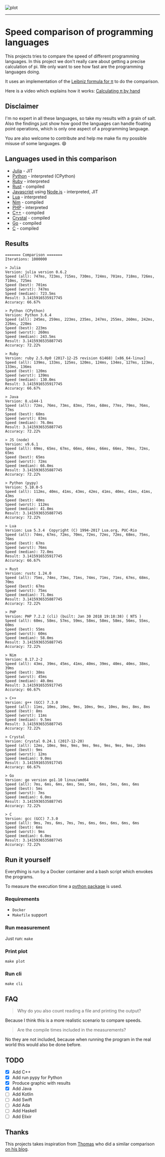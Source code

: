 ![plot](https://raw.github.com/niklas-heer/speed-comparison/master/.github/plot_v1.0.png "Speed comparison of programming languages")

---

# Speed comparison of programming languages

This projects tries to compare the speed of different programming languages.
In this project we don't really care about getting a precise calculation of pi. We only want to see how fast are the programming languages doing.

It uses an implementation of the [Leibniz formula for π](https://en.wikipedia.org/wiki/Leibniz_formula_for_%CF%80) to do the comparison.

Here is a video which explains how it works: [Calculating π by hand](https://www.youtube.com/watch?v=HrRMnzANHHs)

## Disclaimer

I'm no expert in all these languages, so take my results with a grain of salt.<br>
Also the findings just show how good the languages can handle floating point operations, which is only one aspect of a programming language.

You are also welcome to contribute and help me make fix my possible misuse of some languages. :smile:

## Languages used in this comparison

- [Julia](http://julialang.org/) - JIT
- [Python](https://www.python.org/) - interpreted (CPython)
- [Ruby](https://www.ruby-lang.org/) - interpreted
- [Rust](https://www.rust-lang.org/)  - compiled
- [Javascript](https://www.ecma-international.org/publications/standards/Ecma-402.htm) using [Node.js](https://nodejs.org/) - interpreted, JIT
- [Lua](https://www.lua.org/) - interpreted
- [Nim](https://nim-lang.org/) - compiled
- [PHP](https://secure.php.net/) - interpreted
- [C++](https://isocpp.org/) - compiled
- [Crystal](https://crystal-lang.org/) - compiled
- [Go](https://golang.org/) - compiled
- [C](https://en.wikipedia.org/wiki/C_(programming_language)) - compiled

## Results

```text
======= Comparison =======
Iterations: 1000000

> Julia
Version: julia version 0.6.2
Speed (all): 747ms, 723ms, 715ms, 730ms, 724ms, 701ms, 718ms, 726ms, 710ms, 725ms
Speed (best): 701ms
Speed (worst): 747ms
Speed (median): 723.5ms
Result: 3.1415916535917745
Accuracy: 66.67%

> Python (CPython)
Version: Python 3.6.4
Speed (all): 245ms, 259ms, 223ms, 235ms, 247ms, 255ms, 260ms, 242ms, 226ms, 228ms
Speed (best): 223ms
Speed (worst): 260ms
Speed (median): 243.5ms
Result: 3.1415936535887745
Accuracy: 72.22%

> Ruby
Version: ruby 2.5.0p0 (2017-12-25 revision 61468) [x86_64-linux]
Speed (all): 139ms, 133ms, 125ms, 120ms, 124ms, 134ms, 127ms, 123ms, 133ms, 136ms
Speed (best): 120ms
Speed (worst): 139ms
Speed (median): 130.0ms
Result: 3.1415916535917745
Accuracy: 66.67%

> Java
Version: 8.u144-1
Speed (all): 72ms, 76ms, 73ms, 83ms, 75ms, 68ms, 77ms, 79ms, 76ms, 77ms
Speed (best): 68ms
Speed (worst): 83ms
Speed (median): 76.0ms
Result: 3.1415936535887745
Accuracy: 72.22%

> JS (node)
Version: v9.6.1
Speed (all): 69ms, 65ms, 67ms, 66ms, 66ms, 66ms, 66ms, 70ms, 72ms, 65ms
Speed (best): 65ms
Speed (worst): 72ms
Speed (median): 66.0ms
Result: 3.1415936535887745
Accuracy: 72.22%

> Python (pypy)
Version: 5.10.0-5
Speed (all): 112ms, 40ms, 41ms, 43ms, 42ms, 41ms, 40ms, 41ms, 41ms, 43ms
Speed (best): 40ms
Speed (worst): 112ms
Speed (median): 41.0ms
Result: 3.1415936535887745
Accuracy: 72.22%

> Lua
Version: Lua 5.3.4  Copyright (C) 1994-2017 Lua.org, PUC-Rio
Speed (all): 74ms, 67ms, 72ms, 70ms, 72ms, 72ms, 72ms, 68ms, 75ms, 76ms
Speed (best): 67ms
Speed (worst): 76ms
Speed (median): 72.0ms
Result: 3.1415916535917745
Accuracy: 66.67%

> Rust
Version: rustc 1.24.0
Speed (all): 75ms, 74ms, 73ms, 71ms, 74ms, 71ms, 71ms, 67ms, 68ms, 70ms
Speed (best): 67ms
Speed (worst): 75ms
Speed (median): 71.0ms
Result: 3.1415936535887745
Accuracy: 72.22%

> PHP
Version: PHP 7.2.2 (cli) (built: Jan 30 2018 19:18:38) ( NTS )
Speed (all): 60ms, 58ms, 57ms, 59ms, 58ms, 58ms, 58ms, 56ms, 55ms, 60ms
Speed (best): 55ms
Speed (worst): 60ms
Speed (median): 58.0ms
Result: 3.1415936535887745
Accuracy: 72.22%

> Nim
Version: 0.17.2-2
Speed (all): 43ms, 39ms, 45ms, 41ms, 40ms, 39ms, 40ms, 40ms, 38ms, 39ms
Speed (best): 38ms
Speed (worst): 45ms
Speed (median): 40.0ms
Result: 3.1415916535917745
Accuracy: 66.67%

> C++
Version: g++ (GCC) 7.3.0
Speed (all): 11ms, 10ms, 10ms, 9ms, 10ms, 9ms, 10ms, 8ms, 8ms, 8ms
Speed (best): 8ms
Speed (worst): 11ms
Speed (median): 9.5ms
Result: 3.1415936535887745
Accuracy: 72.22%

> Crystal
Version: Crystal 0.24.1 (2017-12-20)
Speed (all): 12ms, 10ms, 9ms, 9ms, 9ms, 9ms, 9ms, 9ms, 9ms, 10ms
Speed (best): 9ms
Speed (worst): 12ms
Speed (median): 9.0ms
Result: 3.1415916535917745
Accuracy: 66.67%

> Go
Version: go version go1.10 linux/amd64
Speed (all): 7ms, 6ms, 6ms, 6ms, 5ms, 5ms, 6ms, 5ms, 6ms, 6ms
Speed (best): 5ms
Speed (worst): 7ms
Speed (median): 6.0ms
Result: 3.1415936535887745
Accuracy: 72.22%

> C
Version: gcc (GCC) 7.3.0
Speed (all): 9ms, 7ms, 6ms, 7ms, 7ms, 6ms, 6ms, 6ms, 6ms, 6ms
Speed (best): 6ms
Speed (worst): 9ms
Speed (median): 6.0ms
Result: 3.1415936535887745
Accuracy: 72.22%
```

## Run it yourself

Everything is run by a Docker container and a bash script which envokes the programs.

To measure the execution time a [python package](https://pypi.python.org/pypi/lauda/1.2.0) is used.

### Requirements

- `Docker`
- `Makefile` support

### Run measurement

Just run: `make`

### Print plot

`make plot`

### Run cli

`make cli`

## FAQ

> Why do you also count reading a file and printing the output?

Because I think this is a more realistic scenario to compare speeds.

> Are the compile times included in the measurements?

No they are not included, because when running the program in the real world this would also be done before.

## TODO

- [x] Add C++
- [x] Add run pypy for Python
- [x] Produce graphic with results
- [x] Add Java
- [ ] Add Kotlin
- [ ] Add Swift
- [ ] Add Ada
- [ ] Add Haskell
- [ ] Add Elixir

## Thanks

This projects takes inspiration from [Thomas](https://www.thomaschristlieb.de) who did a similar comparison [on his blog](https://www.thomaschristlieb.de/performance-vergleich-zwischen-verschiedenen-programmiersprachen-und-systemen/).
